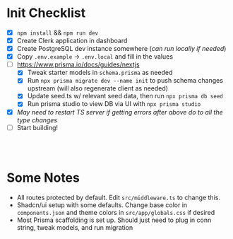 # Init Checklist

- [x] `npm install` && `npm run dev`
- [x] Create Clerk application in dashboard
- [x] Create PostgreSQL dev instance somewhere (_can run locally if needed_)
- [x] Copy `.env.example` -> `.env.local` and fill in the values
- [ ] https://www.prisma.io/docs/guides/nextjs
  - [x] Tweak starter models in `schema.prisma` as needed
  - [x] Run `npx prisma migrate dev --name init` to push schema changes upstream (will also regenerate client as needed)
  - [x] Update seed.ts w/ relevant seed data, then run `npx prisma db seed`
  - [x] Run prisma studio to view DB via UI with `npx prisma studio`
- [x] _May need to restart TS server if getting errors after above do to all the type changes_
- [ ] Start building!

<br>
<br>

# Some Notes

- All routes protected by default. Edit `src/middleware.ts` to change this.
- Shadcn/ui setup with some defaults. Change base color in `components.json` and theme colors in `src/app/globals.css` if desired
- Most Prisma scaffolding is set up. Should just need to plug in conn string, tweak models, and run migration
